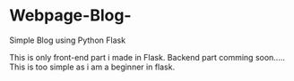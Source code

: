 # Webpage-Blog-
Simple Blog using Python Flask

This is only front-end part i made in Flask. Backend part comming soon.....
This is too simple as i am a beginner in flask.

